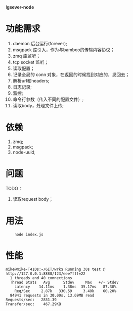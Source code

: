 **lgsever-node**

功能需求
========
1. daemon 后台运行(forever);
2. msgpack 库引入，作为与bamboo的传输内容协议；
3. zmq 库监听；
4. tcp socket 监听；
5. 读取配置；
6. 记录全局的 conn 对象，在返回的时候找到对应的，发回去；
7. 解析url和headers;
8. 日志记录;
9. 监控;
10. 命令行参数（传入不同的配置文件）;
11. 读取body，处理文件上传;


依赖
====
1. zmq;
2. msgpack;
3. node-uuid;


问题
====
TODO：
1. 读取request body；


用法
====
```
    node index.js
```

性能
====
```
mike@mike-T410s:~/GIT/wrk$ Running 30s test @ http://127.0.0.1:8888/123/eee?fff=22
  1 threads and 40 connections
  Thread Stats   Avg      Stdev     Max   +/- Stdev
    Latency    14.11ms    1.38ms  35.17ms   87.30%
    Req/Sec     2.87k   330.59     3.40k    60.20%
  84941 requests in 30.00s, 13.69MB read
Requests/sec:   2831.39
Transfer/sec:    467.29KB
```
